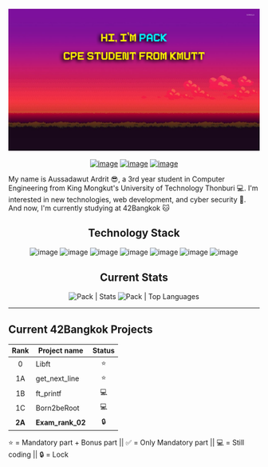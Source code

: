 ![alt text](Thumbnails/MyBackground.png)

<div align="center">

[![image](https://img.shields.io/badge/Facebook-1877F2?style=for-the-badge&logo=facebook&logoColor=white)](https://www.facebook.com/pack.packrock/) [![image](https://img.shields.io/badge/Instagram-E4405F?style=for-the-badge&logo=instagram&logoColor=white)](https://www.instagram.com/pack_hub/) [![image](https://img.shields.io/badge/Discord-5865F2?style=for-the-badge&logo=discord&logoColor=white)](https://discordapp.com/users/318047237533859840)

</div>

My name is Aussadawut Ardrit 😎, a 3rd year student in Computer Engineering from King Mongkut's University of Technology Thonburi 💻. I'm interested in new technologies, web development, and cyber security 💪. And now, I'm currently studying at 42Bangkok 🐱

<h2 align="center">Technology Stack</h2>

<div align="center">

![image](https://img.shields.io/badge/C-00599C?style=for-the-badge&logo=c&logoColor=white) ![image](https://img.shields.io/badge/C%2B%2B-00599C?style=for-the-badge&logo=c%2B%2B&logoColor=white) ![image](https://img.shields.io/badge/CSS3-1572B6?style=for-the-badge&logo=css3&logoColor=white) ![image](https://img.shields.io/badge/HTML5-E34F26?style=for-the-badge&logo=html5&logoColor=white) ![image](https://img.shields.io/badge/JavaScript-323330?style=for-the-badge&logo=javascript&logoColor=F7DF1E) ![image](https://img.shields.io/badge/Python-FFD43B?style=for-the-badge&logo=python&logoColor=blue) ![image](https://img.shields.io/badge/React-20232A?style=for-the-badge&logo=react&logoColor=61DAFB)

</div>

<h2 align="center">Current Stats</h2>

<!--
![Anurag's GitHub stats](https://github-readme-stats.vercel.app/api?username=PackHubTH&show_icons=true&theme=radical)
[![Top Langs](https://github-readme-stats.vercel.app/api/top-langs/?username=PackHubTH&layout=compact&theme=radical)](https://github.com/anuraghazra/github-readme-stats)
-->
<p align=center>

<img width="480px" src="https://github-readme-stats.vercel.app/api?username=PackHubTH&hide_border=true&show_icons=true&include_all_commits=true&count_private=true&line_height=21&theme=radical" alt="Pack | Stats" />

<img src="https://github-readme-stats.vercel.app/api/top-langs/?username=PackHubTH&hide_border=true&layout=compact&theme=radical" alt="Pack | Top Languages" />

</p>

---

## Current 42Bangkok Projects

|  Rank  | Project name     | Status |
| :----: | ---------------- | :----: |
|   0    | Libft            |   ⭐   |
|   1A   | get_next_line    |   ⭐   |
|   1B   | ft_printf        |   💻   |
|   1C   | Born2beRoot      |   💻   |
| **2A** | **Exam_rank_02** |   🔒   |

⭐ = Mandatory part + Bonus part || ✅ = Only Mandatory part || 💻 = Still coding || 🔒 = Lock

<!--
**PackHubTH/PackHubTH** is a ✨ _special_ ✨ repository because its `README.md` (this file) appears on your GitHub profile.

Here are some ideas to get you started:

- 🔭 I’m currently working on ...
- 🌱 I’m currently learning ...
- 👯 I’m looking to collaborate on ...
- 🤔 I’m looking for help with ...
- 💬 Ask me about ...
- 📫 How to reach me: ...
- 😄 Pronouns: ...
- ⚡ Fun fact: ...
  -->
